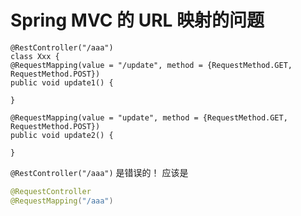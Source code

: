 # Spring MVC 的 URL 映射的问题
```
@RestController("/aaa")
class Xxx {
@RequestMapping(value = "/update", method = {RequestMethod.GET, RequestMethod.POST})
public void update1() {

}

@RequestMapping(value = "update", method = {RequestMethod.GET, RequestMethod.POST})
public void update2() {

}
```

```@RestController("/aaa")``` 是错误的！
应该是
```java
@RequestController
@RequestMapping("/aaa")
```
